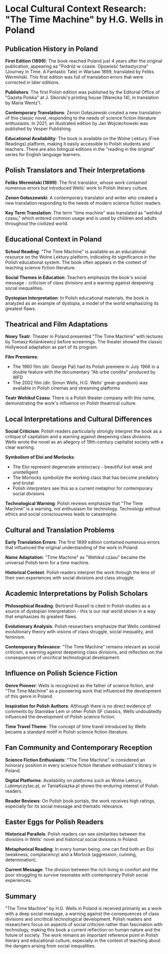 # Local Cultural Context Research: "The Time Machine" by H.G. Wells in Poland

## Publication History in Poland

**First Edition (1899)**: The book reached Poland just 4 years after the original publication, appearing as "Podróż w czasie. Opowieść fantastyczna" (Journey in Time. A Fantastic Tale) in Warsaw 1899, translated by Feliks Wermiński. This first edition was full of translation errors that were corrected in later editions.

**Publishers**: The first Polish edition was published by the Editorial Office of "Gazeta Polska" at J. Sikorski's printing house (Warecka 14), in translation by Maria Wentz'l.

**Contemporary Translations**: Zenon Gołaszewski created a new translation of this classic novel, responding to the needs of science fiction literature enthusiasts. In 2021, an illustrated edition by Jan Wojciechowski was published by Vesper Publishing.

**Educational Availability**: The book is available on the Wolne Lektury (Free Readings) platform, making it easily accessible to Polish students and teachers. There are also bilingual editions in the "reading in the original" series for English language learners.

## Polish Translators and Their Interpretations

**Feliks Wermiński (1899)**: The first translator, whose work contained numerous errors but introduced Wells' work to Polish literary culture.

**Zenon Gołaszewski**: A contemporary translator and writer who created a new translation responding to the needs of modern science fiction readers.

**Key Term Translation**: The term "time machine" was translated as "wehikuł czasu," which entered common usage and is used by children and adults throughout the civilized world.

## Educational Context in Poland

**School Reading**: "The Time Machine" is available as an educational resource on the Wolne Lektury platform, indicating its significance in the Polish educational system. The book often appears in the context of teaching science fiction literature.

**Social Themes in Education**: Teachers emphasize the book's social message - criticism of class divisions and a warning against deepening social inequalities.

**Dystopian Interpretation**: In Polish educational materials, the book is analyzed as an example of dystopia, a model of the world emphasizing its greatest flaws.

## Theatrical and Film Adaptations

**Nowy Teatr**: Theater in Poland presented "The Time Machine" with lectures by Tomasz Kolankiewicz before screenings. The theater showed the classic Hollywood adaptation as part of its program.

**Film Premieres**:
- The 1960 film (dir. George Pal) had its Polish premiere in July 1966 in a double feature with the documentary "Ab urbe condita" produced by WFD
- The 2002 film (dir. Simon Wells, H.G. Wells' great-grandson) was available in Polish cinemas and streaming platforms

**Teatr Wehikuł Czasu**: There is a Polish theater company with this name, demonstrating the work's influence on Polish theatrical culture.

## Local Interpretations and Cultural Differences

**Social Criticism**: Polish readers particularly strongly interpret the book as a critique of capitalism and a warning against deepening class divisions. Wells wrote the novel as an allegory of 19th-century capitalist society with a clear warning.

**Symbolism of Eloi and Morlocks**:
- The Eloi represent degenerate aristocracy - beautiful but weak and unintelligent
- The Morlocks symbolize the working class that has become predatory and brutal
- Polish interpreters see this as a current metaphor for contemporary social divisions

**Technological Warning**: Polish reviews emphasize that "The Time Machine" is a warning, not enthusiasm for technology. Technology without ethics and social consciousness leads to catastrophe.

## Cultural and Translation Problems

**Early Translation Errors**: The first 1899 edition contained numerous errors that influenced the original understanding of the work in Poland.

**Name Adaptation**: "Time Machine" as "Wehikuł czasu" became the universal Polish term for a time machine.

**Historical Context**: Polish readers interpret the work through the lens of their own experiences with social divisions and class struggle.

## Academic Interpretations by Polish Scholars

**Philosophical Reading**: Bertrand Russell is cited in Polish studies as a source of dystopian interpretation - this is our real world shown in a way that emphasizes its greatest flaws.

**Evolutionary Analysis**: Polish researchers emphasize that Wells combined evolutionary theory with visions of class struggle, social inequality, and feminism.

**Contemporary Relevance**: "The Time Machine" remains relevant as social criticism, a warning against deepening class divisions, and reflection on the consequences of uncritical technological development.

## Influence on Polish Science Fiction

**Genre Pioneer**: Wells is recognized as the father of science fiction, and "The Time Machine" as a pioneering work that influenced the development of this genre in Poland.

**Inspiration for Polish Authors**: Although there is no direct evidence of comments by Stanisław Lem or other Polish SF classics, Wells undoubtedly influenced the development of Polish science fiction.

**Time Travel Theme**: The concept of time travel introduced by Wells became a standard motif in Polish science fiction literature.

## Fan Community and Contemporary Reception

**Science Fiction Enthusiasts**: "The Time Machine" is considered an honorary position in every science fiction literature enthusiast's library in Poland.

**Digital Platforms**: Availability on platforms such as Wolne Lektury, Lubimyczytac.pl, or TaniaKsiazka.pl shows the enduring interest of Polish readers.

**Reader Reviews**: On Polish book portals, the work receives high ratings, especially for its social message and thematic relevance.

## Easter Eggs for Polish Readers

**Historical Parallels**: Polish readers can see similarities between the divisions in Wells' novel and historical social divisions in Poland.

**Metaphorical Reading**: In every human being, one can find both an Eloi (weakness, complacency) and a Morlock (aggression, cunning, determination).

**Current Message**: The division between the rich living in comfort and the poor struggling to survive resonates with contemporary Polish social experiences.

## Summary

"The Time Machine" by H.G. Wells in Poland is received primarily as a work with a deep social message, a warning against the consequences of class divisions and uncritical technological development. Polish readers and researchers focus on aspects of social criticism rather than fascination with technology, making this book a current reflection on human nature and the future of society. The work remains an important reference point in Polish literary and educational culture, especially in the context of teaching about the dangers arising from social inequalities.